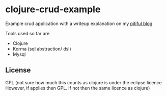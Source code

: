 # clojure-crud-example

Example crud application with a writeup explanation on my [pitiful blog](https://metric-space.github.io/posts/2016-08-26-starting-off-with-korma.html) 

Tools used so far are 
 - Clojure
 - Korma (sql abstraction/ dsl)
 - Mysql


## License

GPL (not sure how much this counts as clojure is under the eclipse licence
However, if applies then GPL. If not then the same licence as clojure)

